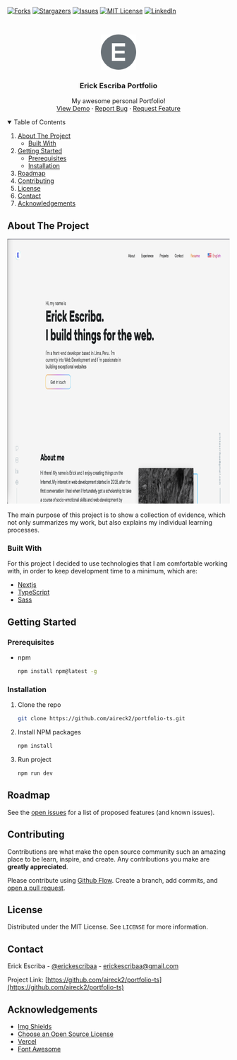 <!-- [![Contributors][contributors-shield]][contributors-url] -->
[![Forks][forks-shield]][forks-url]
[![Stargazers][stars-shield]][stars-url] [![Issues][issues-shield]][issues-url]
[![MIT License][license-shield]][license-url] [![LinkedIn][linkedin-shield]][linkedin-url]

<!-- PROJECT LOGO -->
<br />
<p align="center">
  <a href="https://github.com/aireck2/portfolio-ts">
    <img src="public/logos/logo.svg" alt="Logo" width="80" height="80">
  </a>

  <h3 align="center">Erick Escriba Portfolio</h3>

  <p align="center">
    My awesome personal Portfolio!
    <br />
    <!-- <a href="https://github.com/aireck2/portfolio-ts"><strong>Explore the docs »</strong></a>
    <br /> -->
    <!-- <br /> -->
    <a href="https://github.com/aireck2/portfolio-ts">View Demo</a>
    ·
    <a href="https://github.com/aireck2/portfolio-ts/issues">Report Bug</a>
    ·
    <a href="https://github.com/aireck2/portfolio-ts/issues">Request Feature</a>
  </p>
</p>

<!-- TABLE OF CONTENTS -->
<details open="open">
  <summary>Table of Contents</summary>
  <ol>
    <li>
      <a href="#about-the-project">About The Project</a>
      <ul>
        <li><a href="#built-with">Built With</a></li>
      </ul>
    </li>
    <li>
      <a href="#getting-started">Getting Started</a>
      <ul>
        <li><a href="#prerequisites">Prerequisites</a></li>
        <li><a href="#installation">Installation</a></li>
      </ul>
    </li>
    <!-- <li><a href="#usage">Usage</a></li> -->
    <li><a href="#roadmap">Roadmap</a></li>
    <li><a href="#contributing">Contributing</a></li>
    <li><a href="#license">License</a></li>
    <li><a href="#contact">Contact</a></li>
    <li><a href="#acknowledgements">Acknowledgements</a></li>
  </ol>
</details>

<!-- ABOUT THE PROJECT -->

## About The Project

<!-- [![Product Name Screen Shot][(./public/images/portfolio-bg.png)](https://example.com) -->
 <a href="https://erickescriba.vercel.app/">
    <img src="public/images/portfolio-bg.png" alt="Logo" width="800" height="600">
  </a>

The main purpose of this project is to show a collection of evidence, which not only summarizes my work, but also explains my individual learning processes.
### Built With

For this project I decided to use technologies that I am comfortable working with, in order to keep development time to a minimum, which are:

- [Nextjs](https://nextjs.org/)
- [TypeScript](https://www.typescriptlang.org/)
- [Sass](https://sass-lang.com/)

<!-- GETTING STARTED -->

## Getting Started


### Prerequisites

- npm
  ```sh
  npm install npm@latest -g
  ```

### Installation

1. Clone the repo
   ```sh
   git clone https://github.com/aireck2/portfolio-ts.git
   ```
2. Install NPM packages
   ```sh
   npm install
   ```
3. Run project
   ```sh
   npm run dev
   ```

<!-- USAGE EXAMPLES -->

<!-- ## Usage

Use this space to show useful examples of how a project can be used. Additional screenshots, code
examples and demos work well in this space. You may also link to more resources.

_For more examples, please refer to the [Documentation](https://example.com)_ -->

<!-- ROADMAP -->

## Roadmap

See the [open issues](https://github.com/aireck2/portfolio-ts/issues) for a list of proposed
features (and known issues).

<!-- CONTRIBUTING -->

## Contributing

Contributions are what make the open source community such an amazing place to be learn, inspire,
and create. Any contributions you make are **greatly appreciated**.

Please contribute using [Github Flow](https://guides.github.com/introduction/flow/). Create a branch, add commits, and [open a pull request](https://github.com/aireck2/portfolio-ts/compare/).

<!-- 1. Fork the Project
2. Create your Feature Branch (`git checkout -b feature/AmazingFeature`)
3. Commit your Changes (`git commit -m 'Add some AmazingFeature'`)
4. Push to the Branch (`git push origin feature/AmazingFeature`)
5. Open a Pull Request -->

<!-- LICENSE -->

## License

Distributed under the MIT License. See `LICENSE` for more information.

<!-- CONTACT -->

## Contact

Erick Escriba - [@erickescribaa](https://twitter.com/erickescribaa) - erickescribaa@gmail.com

Project Link:
[https://github.com/aireck2/portfolio-ts](https://github.com/aireck2/portfolio-ts)

<!-- ACKNOWLEDGEMENTS -->

## Acknowledgements

- [Img Shields](https://shields.io)
- [Choose an Open Source License](https://choosealicense.com)
- [Vercel](https://pages.github.com)
- [Font Awesome](https://fontawesome.com)
<!-- - [Loaders.css](https://connoratherton.com/loaders) -->
<!-- - [Slick Carousel](https://kenwheeler.github.io/slick) -->
<!-- - [Smooth Scroll](https://github.com/cferdinandi/smooth-scroll) -->
<!-- - [Sticky Kit](http://leafo.net/sticky-kit) -->
<!-- - [JVectorMap](http://jvectormap.com) -->

<!-- vercel -->

<!-- MARKDOWN LINKS & IMAGES -->
<!-- https://www.markdownguide.org/basic-syntax/#reference-style-links -->

[contributors-shield]:
  https://img.shields.io/github/contributors/aireck2/portfolio-ts.svg?style=for-the-badge
[contributors-url]: https://github.com/aireck2/portfolio-ts/graphs/contributors
[forks-shield]: https://img.shields.io/github/forks/aireck2/portfolio-ts.svg?style=for-the-badge
[forks-url]: https://github.com/aireck2/portfolio-ts/network/members
[stars-shield]: https://img.shields.io/github/stars/aireck2/portfolio-ts.svg?style=for-the-badge
[stars-url]: https://github.com/aireck2/portfolio-ts/stargazers
[issues-shield]: https://img.shields.io/github/issues/aireck2/portfolio-ts.svg?style=for-the-badge
[issues-url]: https://github.com/Aireck2/portfolio-ts/issues
[license-shield]:
  https://img.shields.io/github/license/aireck2/portfolio-ts.svg?style=for-the-badge
[license-url]: https://github.com/aireck2/portfolio-next/blob/main/LICENSE.txt
[linkedin-shield]:
  https://img.shields.io/badge/-LinkedIn-black.svg?style=for-the-badge&logo=linkedin&colorB=555
[linkedin-url]: https://linkedin.com/in/erickescriba
[product-screenshot]: images/screenshot.png
